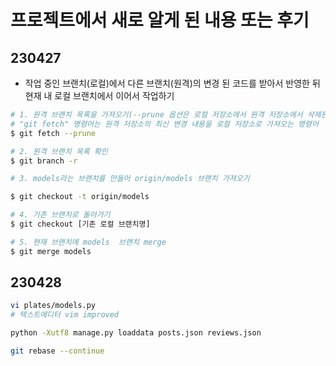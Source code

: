 # 프로젝트에서 새로 알게 된 내용 또는 후기

## 230427

- 작업 중인 브랜치(로컬)에서 다른 브랜치(원격)의 변경 된 코드를 받아서 반영한 뒤 현재 내 로컬 브랜치에서 이어서 작업하기
```bash
# 1. 원격 브랜치 목록을 가져오기(--prune 옵션은 로컬 저장소에서 원격 저장소에서 삭제된 브랜치와 태그 등을 자동으로 제거)
# "git fetch" 명령어는 원격 저장소의 최신 변경 내용을 로컬 저장소로 가져오는 명령어
$ git fetch --prune

# 2. 원격 브랜치 목록 확인
$ git branch -r

# 3. models라는 브랜치를 만들어 origin/models 브랜치 가져오기

$ git checkout -t origin/models 

# 4. 기존 브랜치로 돌아가기
$ git checkout [기존 로컬 브랜치명]

# 5. 현재 브랜치에 models  브랜치 merge
$ git merge models 
```

## 230428
```bash
vi plates/models.py
# 텍스트에디터 vim improved

python -Xutf8 manage.py loaddata posts.json reviews.json

git rebase --continue
```